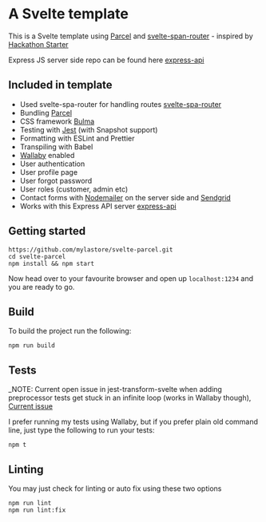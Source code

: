 # A Svelte template

This is a Svelte template using [Parcel](https://parceljs.org/) and [svelte-span-router](https://github.com/ItalyPaleAle/svelte-spa-router) - inspired by [Hackathon Starter](https://hackathon-starter.walcony.com)

Express JS server side repo can be found here [express-api](https://github.com/mylastore/express-api.git)

## Included in template

- Used svelte-spa-router for handling routes [svelte-spa-router](https://github.com/ItalyPaleAle/svelte-spa-router)
- Bundling [Parcel](https://parceljs.org/)
- CSS framework [Bulma](https://bulma.io/)
- Testing with [Jest](https://jestjs.io/) (with Snapshot support)
- Formatting with ESLint and Prettier
- Transpiling with Babel
- [Wallaby](https://wallabyjs.com/) enabled
- User authentication
- User profile page
- User forgot password
- User roles (customer, admin etc)
- Contact forms with [Nodemailer](https://nodemailer.com/about/) on the server side and [Sendgrid](https://sendgrid.com/)
- Works with this Express API server [express-api](https://github.com/mylastore/express-api.git)

## Getting started

    https://github.com/mylastore/svelte-parcel.git
    cd svelte-parcel
    npm install && npm start

Now head over to your favourite browser and open up `localhost:1234` and you are ready to go.

## Build

To build the project run the following:

    npm run build

## Tests

_NOTE: Current open issue in jest-transform-svelte when adding preprocessor tests get stuck in an infinite loop (works in Wallaby though), [Current issue](https://github.com/rspieker/jest-transform-svelte/issues/12_)

I prefer running my tests using Wallaby, but if you prefer plain old command line, just type the following to run your tests:

    npm t

## Linting

You may just check for linting or auto fix using these two options

    npm run lint
    npm run lint:fix
